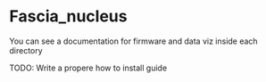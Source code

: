# Fascia_nucleus

You can see a documentation for firmware and data viz inside each directory

TODO: Write a propere how to install guide
